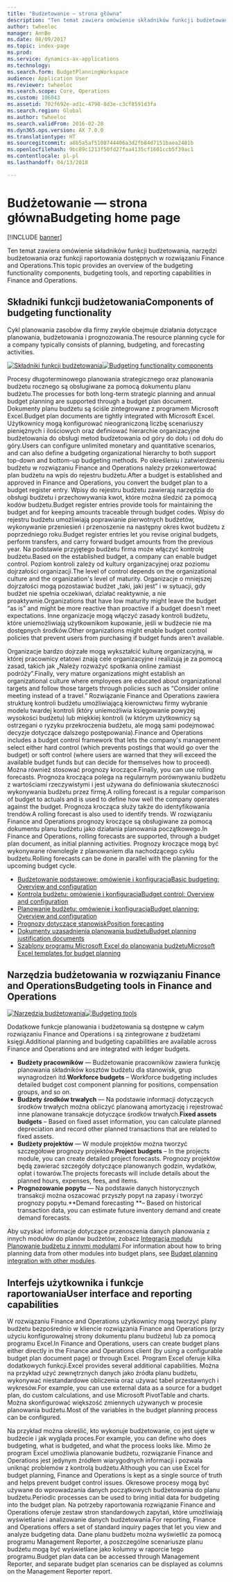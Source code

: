 ```yaml
---
title: "Budżetowanie — strona główna"
description: "Ten temat zawiera omówienie składników funkcji budżetowania, narzędzi budżetowania oraz funkcji raportowania dostępnych w rozwiązaniu Microsoft Dynamics 365 for Finance and Operations."
author: twheeloc
manager: AnnBe
ms.date: 08/09/2017
ms.topic: index-page
ms.prod: 
ms.service: dynamics-ax-applications
ms.technology: 
ms.search.form: BudgetPlanningWorkspace
audience: Application User
ms.reviewer: twheeloc
ms.search.scope: Core, Operations
ms.custom: 106043
ms.assetid: 702f692e-ad1c-4798-8d3e-c3cf8591d3fa
ms.search.region: Global
ms.author: twheeloc
ms.search.validFrom: 2016-02-28
ms.dyn365.ops.version: AX 7.0.0
ms.translationtype: HT
ms.sourcegitcommit: a8b5a5af5108744406a3d2fb84d7151baea2481b
ms.openlocfilehash: 9bc89c1213f50fd27faa4135cf1601ccb5f39ac1
ms.contentlocale: pl-pl
ms.lasthandoff: 04/13/2018

---
```


# <a name="budgeting-home-page"></a><span data-ttu-id="bf1d3-103">Budżetowanie — strona główna</span><span class="sxs-lookup"><span data-stu-id="bf1d3-103">Budgeting home page</span></span>

[!INCLUDE [banner](../includes/banner.md)]

<span data-ttu-id="bf1d3-104">Ten temat zawiera omówienie składników funkcji budżetowania, narzędzi budżetowania oraz funkcji raportowania dostępnych w rozwiązaniu Finance and Operations.</span><span class="sxs-lookup"><span data-stu-id="bf1d3-104">This topic provides an overview of the budgeting functionality components, budgeting tools, and reporting capabilities in Finance and Operations.</span></span> 

<a name="components-of-budgeting-functionality"></a><span data-ttu-id="bf1d3-105">Składniki funkcji budżetowania</span><span class="sxs-lookup"><span data-stu-id="bf1d3-105">Components of budgeting functionality</span></span>
-------------------------------------

<span data-ttu-id="bf1d3-106">Cykl planowania zasobów dla firmy zwykle obejmuje działania dotyczące planowania, budżetowania i prognozowania.</span><span class="sxs-lookup"><span data-stu-id="bf1d3-106">The resource planning cycle for a company typically consists of planning, budgeting, and forecasting activities.</span></span>

<span data-ttu-id="bf1d3-107">[![Składniki funkcji budżetowania](./media/budgeting-functionality-components.jpg)](./media/budgeting-functionality-components.jpg)</span><span class="sxs-lookup"><span data-stu-id="bf1d3-107">[![Budgeting functionality components](./media/budgeting-functionality-components.jpg)](./media/budgeting-functionality-components.jpg)</span></span>

<span data-ttu-id="bf1d3-108">Procesy długoterminowego planowania strategicznego oraz planowania budżetu rocznego są obsługiwane za pomocą dokumentu planu budżetu.</span><span class="sxs-lookup"><span data-stu-id="bf1d3-108">The processes for both long-term strategic planning and annual budget planning are supported through a budget plan document.</span></span> <span data-ttu-id="bf1d3-109">Dokumenty planu budżetu są ściśle zintegrowane z programem Microsoft Excel.</span><span class="sxs-lookup"><span data-stu-id="bf1d3-109">Budget plan documents are tightly integrated with Microsoft Excel.</span></span> <span data-ttu-id="bf1d3-110">Użytkownicy mogą konfigurować nieograniczoną liczbę scenariuszy pieniężnych i ilościowych oraz definiować hierarchie organizacyjne budżetowania do obsługi metod budżetowania od góry do dołu i od dołu do góry.</span><span class="sxs-lookup"><span data-stu-id="bf1d3-110">Users can configure unlimited monetary and quantitative scenarios, and can also define a budgeting organizational hierarchy to both support top-down and bottom-up budgeting methods.</span></span> <span data-ttu-id="bf1d3-111">Po określeniu i zatwierdzeniu budżetu w rozwiązaniu Finance and Operations należy przekonwertować plan budżetu na wpis do rejestru budżetu.</span><span class="sxs-lookup"><span data-stu-id="bf1d3-111">After a budget is established and approved in Finance and Operations, you convert the budget plan to a budget register entry.</span></span> <span data-ttu-id="bf1d3-112">Wpisy do rejestru budżetu zawierają narzędzia do obsługi budżetu i przechowywania kwot, które można śledzić za pomocą kodów budżetu.</span><span class="sxs-lookup"><span data-stu-id="bf1d3-112">Budget register entries provide tools for maintaining the budget and for keeping amounts traceable through budget codes.</span></span> <span data-ttu-id="bf1d3-113">Wpisy do rejestru budżetu umożliwiają poprawianie pierwotnych budżetów, wykonywanie przeniesień i przenoszenie na następny okres kwot budżetu z poprzedniego roku.</span><span class="sxs-lookup"><span data-stu-id="bf1d3-113">Budget register entries let you revise original budgets, perform transfers, and carry forward budget amounts from the previous year.</span></span> <span data-ttu-id="bf1d3-114">Na podstawie przyjętego budżetu firma może włączyć kontrolę budżetu.</span><span class="sxs-lookup"><span data-stu-id="bf1d3-114">Based on the established budget, a company can enable budget control.</span></span> <span data-ttu-id="bf1d3-115">Poziom kontroli zależy od kultury organizacyjnej oraz poziomu dojrzałości organizacji.</span><span class="sxs-lookup"><span data-stu-id="bf1d3-115">The level of control depends on the organizational culture and the organization's level of maturity.</span></span> <span data-ttu-id="bf1d3-116">Organizacje o mniejszej dojrzałości mogą pozostawiać budżet „taki, jaki jest” i w sytuacji, gdy budżet nie spełnia oczekiwań, działać reaktywnie, a nie proaktywnie.</span><span class="sxs-lookup"><span data-stu-id="bf1d3-116">Organizations that have low maturity might leave the budget “as is” and might be more reactive than proactive if a budget doesn't meet expectations.</span></span> <span data-ttu-id="bf1d3-117">Inne organizacje mogą włączyć zasady kontroli budżetu, które uniemożliwiają użytkownikom kupowanie, jeśli w budżecie nie ma dostępnych środków.</span><span class="sxs-lookup"><span data-stu-id="bf1d3-117">Other organizations might enable budget control policies that prevent users from purchasing if budget funds aren't available.</span></span>

<span data-ttu-id="bf1d3-118">Organizacje bardzo dojrzałe mogą wykształcić kulturę organizacyjną, w której pracownicy etatowi znają cele organizacyjne i realizują je za pomocą zasad, takich jak „Należy rozważyć spotkania online zamiast podróży”.</span><span class="sxs-lookup"><span data-stu-id="bf1d3-118">Finally, very mature organizations might establish an organizational culture where employees are educated about organizational targets and follow those targets through policies such as “Consider online meeting instead of a travel.”</span></span> <span data-ttu-id="bf1d3-119">Rozwiązanie Finance and Operations zawiera strukturę kontroli budżetu umożliwiającą kierownictwu firmy wybranie modelu twardej kontroli (który uniemożliwia księgowanie powyżej wysokości budżetu) lub miękkiej kontroli (w którym użytkownicy są ostrzegani o ryzyku przekroczenia budżetu, ale mogą sami podejmować decyzje dotyczące dalszego postępowania).</span><span class="sxs-lookup"><span data-stu-id="bf1d3-119">Finance and Operations includes a budget control framework that lets the company's management select either hard control (which prevents postings that would go over the budget) or soft control (where users are warned that they will exceed the available budget funds but can decide for themselves how to proceed).</span></span> <span data-ttu-id="bf1d3-120">Można również stosować prognozy kroczące.</span><span class="sxs-lookup"><span data-stu-id="bf1d3-120">Finally, you can use rolling forecasts.</span></span> <span data-ttu-id="bf1d3-121">Prognoza krocząca polega na regularnym porównywaniu budżetu z wartościami rzeczywistymi i jest używana do definiowania skuteczności wykonywania budżetu przez firmę.</span><span class="sxs-lookup"><span data-stu-id="bf1d3-121">A rolling forecast is a regular comparison of budget to actuals and is used to define how well the company operates against the budget.</span></span> <span data-ttu-id="bf1d3-122">Prognoza krocząca służy także do identyfikowania trendów.</span><span class="sxs-lookup"><span data-stu-id="bf1d3-122">A rolling forecast is also used to identify trends.</span></span> <span data-ttu-id="bf1d3-123">W rozwiązaniu Finance and Operations prognozy kroczące są obsługiwane za pomocą dokumentu planu budżetu jako działania planowania początkowego.</span><span class="sxs-lookup"><span data-stu-id="bf1d3-123">In Finance and Operations, rolling forecasts are supported, through a budget plan document, as initial planning activities.</span></span> <span data-ttu-id="bf1d3-124">Prognozy kroczące mogą być wykonywane równolegle z planowaniem dla nachodzącego cyklu budżetu.</span><span class="sxs-lookup"><span data-stu-id="bf1d3-124">Rolling forecasts can be done in parallel with the planning for the upcoming budget cycle.</span></span>

-   [<span data-ttu-id="bf1d3-125">Budżetowanie podstawowe: omówienie i konfiguracja</span><span class="sxs-lookup"><span data-stu-id="bf1d3-125">Basic budgeting: Overview and configuration</span></span>](basic-budgeting-overview-configuration.md)
-   [<span data-ttu-id="bf1d3-126">Kontrola budżetu: omówienie i konfiguracja</span><span class="sxs-lookup"><span data-stu-id="bf1d3-126">Budget control: Overview and configuration</span></span>](budget-control-overview-configuration.md)
-   [<span data-ttu-id="bf1d3-127">Planowanie budżetu: omówienie i konfiguracja</span><span class="sxs-lookup"><span data-stu-id="bf1d3-127">Budget planning: Overview and configuration</span></span>](budget-planning-overview-configuration.md)
-   [<span data-ttu-id="bf1d3-128">Prognozy dotyczące stanowisk</span><span class="sxs-lookup"><span data-stu-id="bf1d3-128">Position forecasting</span></span>](position-forecasting.md)
-   [<span data-ttu-id="bf1d3-129">Dokumenty uzasadnienia planowania budżetu</span><span class="sxs-lookup"><span data-stu-id="bf1d3-129">Budget planning justification documents</span></span>](budget-planning-justification-docs.md)
-   [<span data-ttu-id="bf1d3-130">Szablony programu Microsoft Excel do planowania budżetu</span><span class="sxs-lookup"><span data-stu-id="bf1d3-130">Microsoft Excel templates for budget planning</span></span>](budget-planning-excel-templates.md)

## <a name="budgeting-tools-in-finance-and-operations"></a><span data-ttu-id="bf1d3-131">Narzędzia budżetowania w rozwiązaniu Finance and Operations</span><span class="sxs-lookup"><span data-stu-id="bf1d3-131">Budgeting tools in Finance and Operations</span></span>
<span data-ttu-id="bf1d3-132">[![Narzędzia budżetowania](./media/budgeting-tools.jpg)](./media/budgeting-tools.jpg)</span><span class="sxs-lookup"><span data-stu-id="bf1d3-132">[![Budgeting tools](./media/budgeting-tools.jpg)](./media/budgeting-tools.jpg)</span></span> 

<span data-ttu-id="bf1d3-133">Dodatkowe funkcje planowania i budżetowania są dostępne w całym rozwiązaniu Finance and Operations i są zintegrowane z budżetami księgi.</span><span class="sxs-lookup"><span data-stu-id="bf1d3-133">Additional planning and budgeting capabilities are available across Finance and Operations and are integrated with ledger budgets.</span></span>

-   <span data-ttu-id="bf1d3-134">**Budżety pracowników** — Budżetowanie pracowników zawiera funkcję planowania składników kosztów budżetu dla stanowisk, grup wynagrodzeń itd.</span><span class="sxs-lookup"><span data-stu-id="bf1d3-134">**Workforce budgets** – Workforce budgeting includes detailed budget cost component planning for positions, compensation groups, and so on.</span></span>
-   <span data-ttu-id="bf1d3-135">**Budżety środków trwałych** — Na podstawie informacji dotyczących środków trwałych można obliczyć planowaną amortyzację i rejestrować inne planowane transakcje dotyczące środków trwałych.</span><span class="sxs-lookup"><span data-stu-id="bf1d3-135">**Fixed assets budgets** – Based on fixed asset information, you can calculate planned depreciation and record other planned transactions that are related to fixed assets.</span></span>
-   <span data-ttu-id="bf1d3-136">**Budżety projektów** — W module projektów można tworzyć szczegółowe prognozy projektów.</span><span class="sxs-lookup"><span data-stu-id="bf1d3-136">**Project budgets** – In the projects module, you can create detailed project forecasts.</span></span> <span data-ttu-id="bf1d3-137">Prognozy projektów będą zawierać szczegóły dotyczące planowanych godzin, wydatków, opłat i towarów.</span><span class="sxs-lookup"><span data-stu-id="bf1d3-137">The projects forecasts will include details about the planned hours, expenses, fees, and items.</span></span>
-   <span data-ttu-id="bf1d3-138">**Prognozowanie popytu** — Na podstawie danych historycznych transakcji można oszacować przyszły popyt na zapasy i tworzyć prognozy popytu.</span><span class="sxs-lookup"><span data-stu-id="bf1d3-138">**Demand forecasting **– Based on historical transaction data, you can estimate future inventory demand and create demand forecasts.</span></span>

<span data-ttu-id="bf1d3-139">Aby uzyskać informacje dotyczące przenoszenia danych planowania z innych modułów do planów budżetów, zobacz [Integracja modułu Planowanie budżetu z innymi modułami](budget-planning-integration-other-modules.md).</span><span class="sxs-lookup"><span data-stu-id="bf1d3-139">For information about how to bring planning data from other modules into budget plans, see [Budget planning integration with other modules](budget-planning-integration-other-modules.md).</span></span>

## <a name="user-interface-and-reporting-capabilities"></a><span data-ttu-id="bf1d3-140">Interfejs użytkownika i funkcje raportowania</span><span class="sxs-lookup"><span data-stu-id="bf1d3-140">User interface and reporting capabilities</span></span>
<span data-ttu-id="bf1d3-141">W rozwiązaniu Finance and Operations użytkownicy mogą tworzyć plany budżetu bezpośrednio w kliencie rozwiązania Finance and Operations (przy użyciu konfigurowalnej strony dokumentu planu budżetu) lub za pomocą programu Excel.</span><span class="sxs-lookup"><span data-stu-id="bf1d3-141">In Finance and Operations, users can create budget plans either directly in the Finance and Operations client (by using a configurable budget plan document page) or through Excel.</span></span> <span data-ttu-id="bf1d3-142">Program Excel oferuje kilka dodatkowych funkcji.</span><span class="sxs-lookup"><span data-stu-id="bf1d3-142">Excel provides several additional capabilities.</span></span> <span data-ttu-id="bf1d3-143">Można na przykład użyć zewnętrznych danych jako źródła planu budżetu, wykonywać niestandardowe obliczenia oraz używać tabel przestawnych i wykresów.</span><span class="sxs-lookup"><span data-stu-id="bf1d3-143">For example, you can use external data as a source for a budget plan, do custom calculations, and use Microsoft PivotTable and charts.</span></span> <span data-ttu-id="bf1d3-144">Można skonfigurować większość zmiennych używanych w procesie planowania budżetu.</span><span class="sxs-lookup"><span data-stu-id="bf1d3-144">Most of the variables in the budget planning process can be configured.</span></span> 

<span data-ttu-id="bf1d3-145">Na przykład można określić, kto wykonuje budżetowanie, co jest ujęte w budżecie i jak wygląda proces.</span><span class="sxs-lookup"><span data-stu-id="bf1d3-145">For example, you can define who does budgeting, what is budgeted, and what the process looks like.</span></span> <span data-ttu-id="bf1d3-146">Mimo że program Excel umożliwia planowanie budżetu, rozwiązanie Finance and Operations jest jedynym źródłem wiarygodnych informacji i pozwala uniknąć problemów z kontrolą budżetu.</span><span class="sxs-lookup"><span data-stu-id="bf1d3-146">Although you can use Excel for budget planning, Finance and Operations is kept as a single source of truth and helps prevent budget control issues.</span></span> <span data-ttu-id="bf1d3-147">Okresowe procesy mogą być używane do wprowadzania danych początkowych budżetowania do planu budżetu.</span><span class="sxs-lookup"><span data-stu-id="bf1d3-147">Periodic processes can be used to bring initial data for budgeting into the budget plan.</span></span> <span data-ttu-id="bf1d3-148">Na potrzeby raportowania rozwiązanie Finance and Operations oferuje zestaw stron standardowych zapytań, które umożliwiają wyświetlanie i analizowanie danych budżetowania.</span><span class="sxs-lookup"><span data-stu-id="bf1d3-148">For reporting, Finance and Operations offers a set of standard inquiry pages that let you view and analyze budgeting data.</span></span> <span data-ttu-id="bf1d3-149">Dane planu budżetu można wyświetlić za pomocą programu Management Reporter, a poszczególne scenariusze planu budżetu mogą być wyświetlane jako kolumny w raporcie tego programu.</span><span class="sxs-lookup"><span data-stu-id="bf1d3-149">Budget plan data can be accessed through Management Reporter, and separate budget plan scenarios can be displayed as columns on the Management Reporter report.</span></span>








